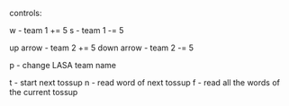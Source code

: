 controls:

w - team 1 += 5
s - team 1 -= 5

up arrow - team 2 += 5
down arrow - team 2 -= 5

p - change LASA team name

t - start next tossup
n - read word of next tossup
f - read all the words of the current tossup
